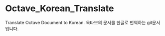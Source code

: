 Octave_Korean_Translate
=======================

Translate Octave Document to Korean. 옥타브의 문서를 한글로 번역하는 git문서입니다.

